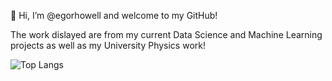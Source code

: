👋 Hi, I’m @egorhowell and welcome to my GitHub!

The work dislayed are from my current Data Science and Machine Learning projects as well as my University Physics work!

 ![Top Langs](https://github-readme-stats.vercel.app/api/top-langs/?username=egorhowell&layout=default&card_width=902)
